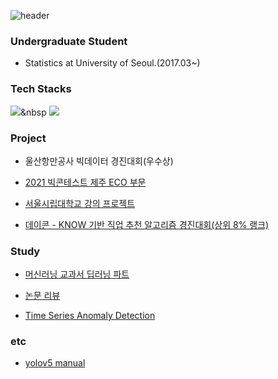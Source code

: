 ![header](https://capsule-render.vercel.app/api?type=rect&color=timeAuto&height=200&section=header&text=Hwisung%20Kwon&fontSize=90)


### Undergraduate Student
- Statistics at University of Seoul.(2017.03~)

### Tech Stacks

<img src="https://img.shields.io/badge/Python-3766AB?style=flat-square&logo=Python&logoColor=white"/></a>&nbsp 
<img src="https://img.shields.io/badge/R-#276DC3?style=flat-square&logo=R&logoColor=blue"/>

### Project

+ 울산항만공사 빅데이터 경진대회(우수상)

+ [2021 빅콘테스트 제주 ECO 부문](https://github.com/hwii-kk/21-BigContest)

+ [서울시립대학교 강의 프로젝트](https://github.com/hwii-kk/UOS_classs_project)

+ [데이콘 - KNOW 기반 직업 추천 알고리즘 경진대회(상위 8% 랭크)](https://github.com/hwii-kk/dacon-know)

### Study
+ [머신러닝 교과서 딥러닝 파트](https://github.com/hwii-kk/machine-learning-text-book-DL)

+ [논문 리뷰](https://github.com/hwii-kk/Eassay-Review)

+ [Time Series Anomaly Detection](https://github.com/hwii-kk/ts_anomaly_detection)

### etc

+ [yolov5 manual](https://github.com/hwii-kk/yolov5_manual/blob/main/README.md)




<!--
[![Hwisung's GitHub stats](https://github-readme-stats.vercel.app/api?username=hwii-kk)](https://github.com/hwii-kk/github-readme-stats)



**hwii-kk/hwii-kk** is a ✨ _special_ ✨ repository because its `README.md` (this file) appears on your GitHub profile.

Here are some ideas to get you started:

- 🔭 I’m currently working on ...
- 🌱 I’m currently learning ...
- 👯 I’m looking to collaborate on ...
- 🤔 I’m looking for help with ...
- 💬 Ask me about ...
- 📫 How to reach me: ...
- 😄 Pronouns: ...
- ⚡ Fun fact: ...
-->
